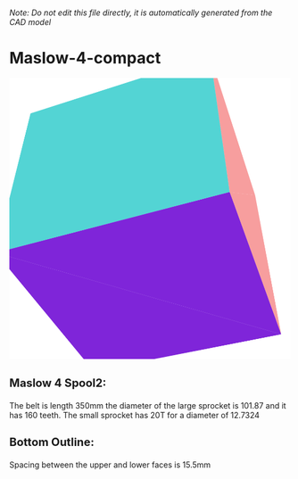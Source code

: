 ###### Note: Do not edit this file directly, it is automatically generated from the CAD model

# Maslow-4-compact

![](/project.svg)

<h3 style="font-size:20px;"><strong>Maslow 4 Spool2:</strong></h3>The belt is length 350mm the diameter of the large sprocket is 101.87 and it has 160 teeth. The small sprocket has 20T for a diameter of 12.7324


<h3 style="font-size:20px;"><strong>Bottom Outline:</strong></h3>Spacing between the upper and lower faces is 15.5mm


